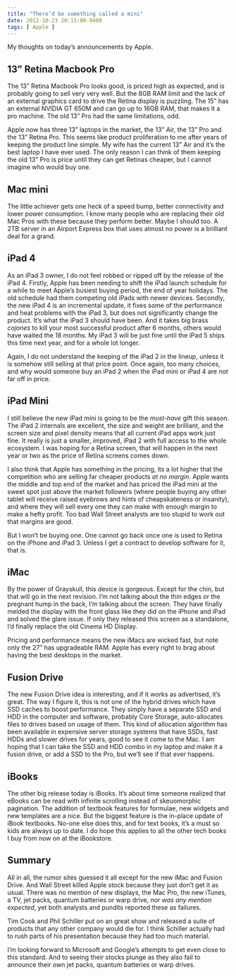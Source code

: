 ```yaml
---
title: "There’d be something called a mini"
date: 2012-10-23 20:15:00-0400
tags: [ Apple ]
---
```


My thoughts on today’s announcements by Apple.

## 13” Retina Macbook Pro

The 13” Retina Macbook Pro looks good, is priced high as expected, and is probably going to sell very very well. But the 8GB RAM limit and the lack of an external graphics card to drive the Retina display is puzzling. The 15” has an external NVIDIA GT 650M and can go up to 16GB RAM, that makes it a pro machine. The old 13” Pro had the same limitations, odd.

Apple now has three 13” laptops in the market, the 13” Air, the 13” Pro and the 13” Retina Pro. This seems like product proliferation to me after years of keeping the product line simple. My wife has the current 13” Air and it’s the best laptop I have ever used. The only reason I can think of them keeping the old 13” Pro is price until they can get Retinas cheaper, but I cannot imagine who would buy one.

## Mac mini

The little achiever gets one heck of a speed bump, better connectivity and lower power consumption. I know many people who are replacing their old Mac Pros with these because they perform better. Maybe I should too. A 2TB server in an Airport Express box that uses almost no power is a brilliant deal for a grand.

## iPad 4

As an iPad 3 owner, I do not feel robbed or ripped off by the release of the iPad 4. Firstly, Apple has been needing to shift the iPad launch schedule for a while to meet Apple’s busiest buying period, the end of year holidays. The old schedule had them competing old iPads with newer devices. Secondly, the new iPad 4 is an incremental update, it fixes some of the performance and heat problems with the iPad 3, but does not significantly change the product. It’s what the iPad 3 should have been. And it takes big brass *cojones* to kill your most successful product after 6 months, others would have waited the 18 months. My iPad 3 will be just fine until the iPad 5 ships this time next year, and for a whole lot longer.

Again, I do not understand the keeping of the iPad 2 in the lineup, unless it is somehow still selling at that price point. Once again, too many choices, and why would someone buy an iPad 2 when the iPad mini or iPad 4 are not far off in price.

## iPad Mini

I still believe the new iPad mini is going to be the *must-have* gift this season. The iPad 2 internals are excellent, the size and weight are brilliant, and the screen size and pixel density means that all current iPad apps work just fine. It really is just a smaller, improved, iPad 2 with full access to the whole ecosystem. I was hoping for a Retina screen, that will happen in the next year or two as the price of Retina screens comes down. 

I also think that Apple has something in the pricing, its a lot higher that the competition who are selling far cheaper products *at no margin*. Apple wants the middle and top end of the market and has priced the iPad mini at the sweet spot just above the market followers (where people buying any other tablet will receive raised eyebrows and hints of cheapskateness or insanity), and where they will sell every one they can make with enough margin to make a hefty profit. Too bad Wall Street analysts are too stupid to work out that margins are good.

But I won’t be buying one. One cannot go back once one is used to Retina on the iPhone and iPad 3. Unless I get a contract to develop software for it, that is.

## iMac

By the power of Grayskull, this device is gorgeous. Except for the chin, but that will go in the next revision. I’m not talking about the thin edges or the pregnant hump in the back, I’m talking about the screen. They have finally melded the display with the front glass like they did on the iPhone and iPad and solved the glare issue. If only they released this screen as a standalone, I’d finally replace the old Cinema HD Display.

Pricing and performance means the new iMacs are wicked fast, but note only the 27” has upgradeable RAM. Apple has every right to brag about having the best desktops in the market.

## Fusion Drive

The new Fusion Drive idea is interesting, and if it works as advertised, it’s great. The way I figure it, this is not one of the hybrid drives which have SSD caches to boost performance. They simply have a separate SSD and HDD in the computer and software, probably Core Storage, auto-allocates files to drives based on usage of them. This kind of allocation algorithm has been available in expensive server storage systems that have SSDs, fast HDDs and slower drives for years, good to see it come to the Mac. I am hoping that I can take the SSD and HDD combo in my laptop and make it a fusion drive, or add a SSD to the Pro, but we’ll see if that ever happens.

## iBooks

The other big release today is iBooks. It’s about time someone realized that eBooks can be read with infinite scrolling instead of skeuomorphic pagination. The addition of textbook features for formulae, new widgets and new templates are a nice. But the biggest feature is the in-place update of iBook textbooks. No-one else does this, and for text books, it’s a must so kids are always up to date. I do hope this applies to all the other tech books I buy from now on at the iBookstore.

## Summary

All in all, the rumor sites guessed it all except for the new iMac and Fusion Drive. And Wall Street killed Apple stock because they just don’t get it as usual. There was no mention of new displays, the Mac Pro, the new iTunes, a TV, jet packs, quantum batteries or warp drive, *nor was any mention expected*, yet both analysts and pundits reported these as failures.

Tim Cook and Phil Schiller put on an great show and released a suite of products that any other company would die for. I think Schiller actually had to rush parts of his presentation because they had too much material. 

I’m looking forward to Microsoft and Google’s attempts to get even close to this standard. And to seeing their stocks plunge as they also fail to announce their own jet packs, quantum batteries or warp drives.
